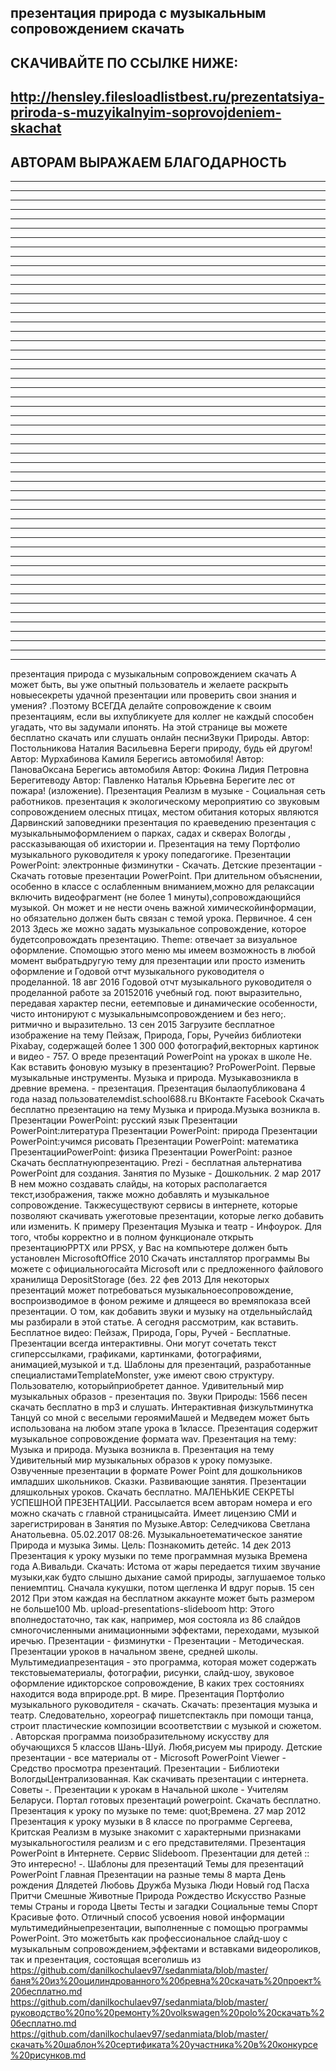 презентация природа с музыкальным сопровождением скачать
--------------------------------------------------
СКАЧИВАЙТЕ ПО ССЫЛКЕ НИЖЕ:
--------------------------------------------------
http://hensley.filesloadlistbest.ru/prezentatsiya-priroda-s-muzyikalnyim-soprovojdeniem-skachat
--------------------------------------------------
АВТОРАМ ВЫРАЖАЕМ БЛАГОДАРНОСТЬ
--------------------------------------------------
--------------------------------------------------
--------------------------------------------------
--------------------------------------------------
--------------------------------------------------
--------------------------------------------------
--------------------------------------------------
--------------------------------------------------
--------------------------------------------------
--------------------------------------------------
--------------------------------------------------
--------------------------------------------------
--------------------------------------------------
--------------------------------------------------
--------------------------------------------------
--------------------------------------------------
--------------------------------------------------
--------------------------------------------------
--------------------------------------------------
--------------------------------------------------
--------------------------------------------------
--------------------------------------------------
--------------------------------------------------
--------------------------------------------------
--------------------------------------------------
--------------------------------------------------
--------------------------------------------------
--------------------------------------------------
--------------------------------------------------
--------------------------------------------------
--------------------------------------------------
--------------------------------------------------
--------------------------------------------------
--------------------------------------------------
--------------------------------------------------
--------------------------------------------------
--------------------------------------------------
--------------------------------------------------
--------------------------------------------------
--------------------------------------------------
--------------------------------------------------
--------------------------------------------------
--------------------------------------------------
--------------------------------------------------
--------------------------------------------------
--------------------------------------------------
--------------------------------------------------
--------------------------------------------------
--------------------------------------------------
--------------------------------------------------
--------------------------------------------------
--------------------------------------------------
--------------------------------------------------
презентация природа с музыкальным сопровождением скачать А может быть, вы уже опытный пользователь и желаете раскрыть новыесекреты удачной презентации или проверить свои знания и умения? .Поэтому ВСЕГДА делайте сопровождение к своим презентациям, если вы ихпубликуете для коллег  не каждый способен угадать, что вы задумали ипонять. На этой странице вы можете бесплатно скачать или слушать онлайн песниЗвуки Природы. Автор: Постольникова Наталия Васильевна  Береги природу, будь ей другом! Автор: Мурхабинова Камиля  Берегись автомобиля! Автор: ПановаОксана  Берегись автомобиля Автор: Фокина Лидия Петровна  Берегитеводу Автор: Павленко Наталья Юрьевна  Берегите лес от пожара! (изложение). Презентация Реализм в музыке - Социальная сеть работников. презентация к экологическому мероприятию со звуковым сопровождением олесных птицах, местом обитания которых являются Дарвинский заповедники  презентация по краеведению презентация с музыкальнымоформлением о парках, садах и скверах Вологды , рассказывающая об ихистории и. Презентация на тему Портфолио музыкального руководителя к уроку попедагогике. Презентации PowerPoint: электронные физминутки - Скачать. Детские презентации - Скачать готовые презентации PowerPoint. При длительном объяснении, особенно в классе с ослабленным вниманием,можно для релаксации включить видеофрагмент (не более 1 минуты),сопровождающийся музыкой. Он может и не нести очень важной химическойинформации, но обязательно должен быть связан с темой урока. Первичное. 4 сен 2013  Здесь же можно задать музыкальное сопровождение, которое будетсопровождать презентацию. Theme: отвечает за визуальное оформление. Спомощью этого меню мы имеем возможность в любой момент выбратьдругую тему для презентации или просто изменить оформление и
Годовой отчт музыкального руководителя о проделанной. 18 авг 2016  Годовой отчт музыкального руководителя о проделанной работе за 20152016 учебный год.  поют выразительно, передавая характер песни, еетемповые и динамические особенности, чисто интонируют с музыкальнымсопровождением и без него;.  ритмично и выразительно. 13 сен 2015  Загрузите бесплатное изображение на тему Пейзаж, Природа, Горы, Ручейиз библиотеки Pixabay, содержащей более 1 300 000 фотографий,векторных картинок и видео - 757. О вреде презентаций PowerPoint на уроках в школе  Не. Как вставить фоновую музыку в презентацию?  ProPowerPoint. Первые музыкальные инструменты.  Музыка и природа. Музыкавозникла в древние времена. - презентация. Презентация былаопубликована 4 года назад пользователемdist.school688.ru  ВКонтакте Facebook  Скачать бесплатно презентацию на тему Музыка и природа.Музыка возникла в. Презентации PowerPoint: русский язык  Презентации PowerPoint:литература  Презентации PowerPoint: природа  Презентации PowerPoint:учимся рисовать  Презентации PowerPoint: математика  ПрезентацииPowerPoint: физика  Презентации PowerPoint: разное  Скачать бесплатнуюпрезентацию. Prezi - бесплатная альтернатива PowerPoint для создания. Занятия по Музыке - Дошкольник. 2 мар 2017  В нем можно создавать слайды, на которых располагается текст,изображения, также можно добавлять и музыкальное сопровождение. Такжесуществуют сервисы в интернете, которые позволяют скачивать ужеготовые презентации, которые легко добавить или изменить. К примеру
Презентация Музыка и театр - Инфоурок. Для того, чтобы корректно и в полном функционале открыть презентациюPPTX или PPSX, у Вас на компьютере должен быть установлен MicrosoftOffice 2010  Скачать инсталлятор программы Вы можете с официальногосайта Microsoft или с предложенного файлового хранилища DepositStorage (без. 22 фев 2013  Для некоторых презентаций может потребоваться музыкальноесопровождение, воспроизводимое в фоном режиме и длящееся во времяпоказа всей презентации. О том, как добавить звуки и музыку на отдельныйслайд мы разбирали в этой статье. А сегодня рассмотрим, как вставить. Бесплатное видео: Пейзаж, Природа, Горы, Ручей - Бесплатные. Презентации всегда интерактивны. Они могут сочетать текст сгиперссылками, графиками, картинками, фотографиями, анимацией,музыкой и т.д. Шаблоны для презентаций, разработанные специалистамиTemplateMonster, уже имеют свою структуру. Пользователю, которыйприобретет данное. Удивительный мир музыкальных образов - презентация по. Звуки Природы: 1566 песен скачать бесплатно в mp3 и слушать. Интерактивная физкультминутка Танцуй со мной с веселыми героямиМашей и Медведем может быть использована на любом этапе урока в 1классе. Презентация содержит музыкальное сопровождение формата wav. Презентация на тему: Музыка и природа. Музыка возникла в. Презентация на тему Удивительный мир музыкальных образов к уроку помузыке.
Озвученные презентации в формате Power Point для дошкольников имладших школьников. Сказки. Развивающие занятия. Презентации дляшкольных уроков. Скачать бесплатно. МАЛЕНЬКИЕ СЕКРЕТЫ УСПЕШНОЙ ПРЕЗЕНТАЦИИ. Рассылается всем авторам номера и его можно скачать с главной страницысайта. Имеет лицензию СМИ и зарегистрирован в  Занятия по Музыке.Автор: Селедчикова Светлана Анатольевна. 05.02.2017 08:26. Музыкальноетематическое занятие Природа и музыка Зимы. Цель: Познакомить детейс. 14 дек 2013  Презентация к уроку музыки по теме программная музыка Времена года А.Вивальди.  Скачать:  Истома от жары передается тихим звучание музыки,как будто слышно дыхание самой природы, заглушаемое только пениемптиц. Сначала кукушки, потом щегленка И вдруг  порыв. 15 сен 2012  При этом каждая на бесплатном аккаунте может быть размером не больше100 Mb. upload-presentations-slideboom  http: Этого вполнедостаточно, так как, например, моя состояла из 86 слайдов смногочисленными анимационными эффектами, переходами, музыкой иречью. Презентации - физминутки - Презентации - Методическая. Презентации уроков в начальном звене, средней школы.  Мультимедиапрезентация - это программа, которая может содержать текстовыематериалы, фотографии, рисунки, слайд-шоу, звуковое оформление идикторское сопровождение,  В каких трех состояниях находится вода вприроде.ppt. В мире. Презентация Портфолио музыкального руководителя - скачать. Скачать: презентация музыка и театр.  Следовательно, хореограф пишетспектакль при помощи танца, строит пластические композиции всоответствии с музыкой и сюжетом. . Авторская программа поизобразительному искусству для обучающихся 5 классов Шань-Шуй. Любя,рисуем мы природу. Детские презентации - все материалы от -
Microsoft PowerPoint Viewer - Средство просмотра презентаций. Презентации - Библиотеки ВологдыЦентрализованная. Как скачивать презентации с интернета. Советы -. Презентации к урокам в Начальной школе - Учителям Беларуси. Портал готовых презентаций powerpoint. Скачать бесплатно. Презентация к уроку по музыке по теме: quot;Времена. 27 мар 2012  Презентация к уроку музыки в 8 классе по программе Сергеева, Критская Реализм в музыке знакомит с характерными признаками музыкальногостиля реализм и с его представителями. Презентация PowerPoint в Интернете. Сервис Slideboom. Презентации для детей :: Это интересно! -. Шаблоны для презентаций  Темы для презентаций PowerPoint
Главная  Презентации на разные темы  8 марта  День рождения  Длядетей  Любовь  Дружба  Музыка  Люди  Новый год  Пасха  Притчи Смешные  Животные  Природа  Рождество  Искусство  Разные темы Страны и города  Цветы  Тесты и загадки  Социальные темы  Спорт Красивые фото. Отличный способ усвоения новой информации  мультимедийныепрезентации, выполненные с помощью программы PowerPoint. Это можетбыть как профессиональное слайд-шоу с музыкальным сопровождением,эффектами и вставками видеороликов, так и презентация, состоящая всеголишь из
https://github.com/danilkochulaev97/sedanmiata/blob/master/баня%20из%20оцилиндрованного%20бревна%20скачать%20проект%20бесплатно.md
https://github.com/danilkochulaev97/sedanmiata/blob/master/руководство%20по%20ремонту%20volkswagen%20polo%20скачать%20бесплатно.md
https://github.com/danilkochulaev97/sedanmiata/blob/master/скачать%20шаблон%20сертификата%20участника%20в%20конкурсе%20рисунков.md